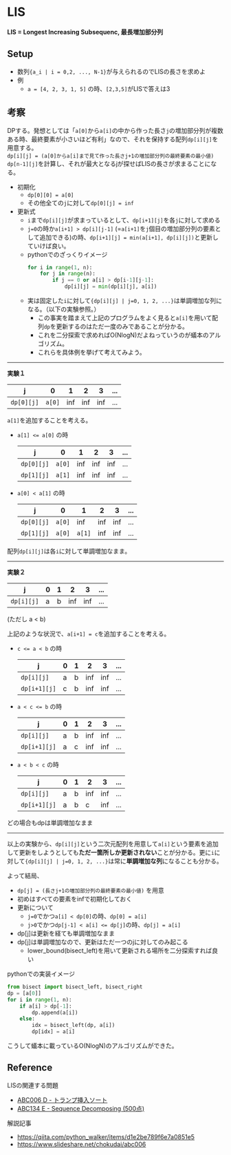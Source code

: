 # LIS
**LIS = Longest Increasing Subsequenc, 最長増加部分列**

## Setup
* 数列`{a_i | i = 0,2, ..., N-1}`が与えられるのでLISの長さを求めよ
* 例
  - `a = [4, 2, 3, 1, 5]` の時、`[2,3,5]`がLISで答えは3

## 考察
DPする。発想としては「`a[0]`から`a[i]`の中から作った長さ`j`の増加部分列が複数ある時、最終要素が小さいほど有利」なので、それを保持する配列`dp[i][j]`を用意する。\
`dp[i][j] = (a[0]からa[i]まで見て作った長さj+1の増加部分列の最終要素の最小値)`\
`dp[n-1][j]`を計算し、それが最大となるjが探せばLISの長さが求まることになる。

* 初期化
  - `dp[0][0] = a[0]`
  - その他全ての`j`に対して`dp[0][j] = inf`
* 更新式
  - `i`まで`dp[i][j]`が求まっているとして、`dp[i+1][j]`を各`j`に対して求める
  - `j=0`の時か`a[i+1] > dp[i][j-1]` (=`a[i+1]`を`j`個目の増加部分列の要素として追加できる)の時、`dp[i+1][j] = min(a[i+1], dp[i][j])`と更新していけば良い。
  - pythonでのざっくりイメージ
    ```python
    for i in range(1, n):
        for j in range(n):
            if j == 0 or a[i] > dp[i-1][j-1]:
                dp[i][j] = min(dp[i][j], a[i])
    ```
  - 実は固定した`i`に対して`{dp[i][j] | j=0, 1, 2, ...}`は単調増加な列になる。（以下の実験参照。）
    - この事実を踏まえて上記のプログラムをよく見ると`a[i]`を用いて配列`dp`を更新するのはただ一度のみであることが分かる。
    - これを二分探索で求めればO(NlogN)だよねっていうのが蟻本のアルゴリズム。
    - これらを具体例を挙げて考えてみよう。

---
**実験１**

| j          | 0      | 1   | 2   | 3   | ... |
| ---------- | ------ | --- | --- | --- | --- |
| `dp[0][j]` | `a[0]` | inf | inf | inf | ... |

`a[1]`を追加することを考える。
* `a[1] <= a[0]` の時

  | j          | 0      | 1   | 2   | 3   | ... |
  | ---------- | ------ | --- | --- | --- | --- |
  | `dp[0][j]` | `a[0]` | inf | inf | inf | ... |
  | `dp[1][j]` | `a[1]` | inf | inf | inf | ... |

* `a[0] < a[1]` の時

  | j          | 0      | 1      | 2   | 3   | ... |
  | ---------- | ------ | ------ | --- | --- | --- |
  | `dp[0][j]` | `a[0]` | inf    | inf | inf | ... |
  | `dp[1][j]` | `a[0]` | `a[1]` | inf | inf | ... |

配列`dp[i][j]`は各`i`に対して単調増加なまま。

---

**実験２**

| j          | 0   | 1   | 2   | 3   | ... |
| ---------- | --- | --- | --- | --- | --- |
| `dp[i][j]` | a   | b   | inf | inf | ... |

(ただし a < b)

上記のような状況で、`a[i+1] = c`を追加することを考える。

* `c <= a < b` の時

  | j            | 0   | 1   | 2   | 3   | ... |
  | ------------ | --- | --- | --- | --- | --- |
  | `dp[i][j]`   | a   | b   | inf | inf | ... |
  | `dp[i+1][j]` | c   | b   | inf | inf | ... |


* `a < c <= b` の時

  | j            | 0   | 1   | 2   | 3   | ... |
  | ------------ | --- | --- | --- | --- | --- |
  | `dp[i][j]`   | a   | b   | inf | inf | ... |
  | `dp[i+1][j]` | a   | c   | inf | inf | ... |

* `a < b < c` の時

  | j            | 0   | 1   | 2   | 3   | ... |
  | ------------ | --- | --- | --- | --- | --- |
  | `dp[i][j]`   | a   | b   | inf | inf | ... |
  | `dp[i+1][j]` | a   | b   | c   | inf | ... |

どの場合もdpは単調増加なまま

---

以上の実験から、`dp[i][j]`という二次元配列を用意して`a[i]`という要素を追加して更新をしようとしても**ただ一箇所しか更新されない**ことが分かる。更に`i`に対して`{dp[i][j] | j=0, 1, 2, ...}`は常に**単調増加な列**になることも分かる。

よって結局、
* `dp[j] = (長さj+1の増加部分列の最終要素の最小値)` を用意
* 初めはすべての要素をinfで初期化しておく
* 更新について
  - `j=0`でかつ`a[i] < dp[0]`の時、`dp[0] = a[i]`
  - `j>0`でかつ`dp[j-1] < a[i] <= dp[j]`の時、`dp[j] = a[i]`
* dp[j]は更新を経ても単調増加なまま
* dp[j]は単調増加なので、更新はただ一つのjに対してのみ起こる
  - lower_bound(bisect_left)を用いて更新される場所を二分探索すれば良い

pythonでの実装イメージ
```python
from bisect import bisect_left, bisect_right
dp = [a[0]]
for i in range(1, n):
    if a[i] > dp[-1]:
        dp.append(a[i])
    else:
        idx = bisect_left(dp, a[i])
        dp[idx] = a[i]
```

こうして蟻本に載っているO(NlogN)のアルゴリズムができた。


## Reference
LISの関連する問題
* [ABC006 D - トランプ挿入ソート]( https://atcoder.jp/contests/abc006/tasks/abc006_4 )
* [ABC134 E - Sequence Decomposing (500点)]( https://atcoder.jp/contests/abc134/tasks/abc134_e )


解説記事
* https://qiita.com/python_walker/items/d1e2be789f6e7a0851e5
* https://www.slideshare.net/chokudai/abc006

